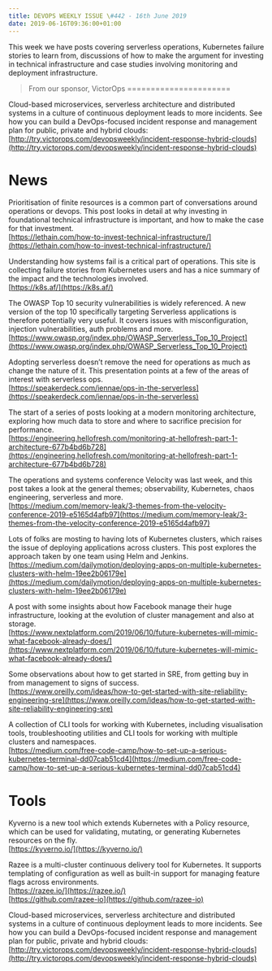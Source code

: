 ```yaml
---
title: DEVOPS WEEKLY ISSUE \#442 - 16th June 2019 
date: 2019-06-16T09:36:00+01:00
---
```


This week we have posts covering serverless operations, Kubernetes failure stories to learn from, discussions of how to make the argument for investing in technical infrastructure and case studies involving monitoring and deployment infrastructure.


>From our sponsor, VictorOps
======================

Cloud-based microservices, serverless architecture and distributed systems in a culture of continuous deployment leads to more incidents. See how you can build a DevOps-focused incident response and management plan for public, private and hybrid clouds:
<br>[http://try.victorops.com/devopsweekly/incident-response-hybrid-clouds](http://try.victorops.com/devopsweekly/incident-response-hybrid-clouds)


News
====

Prioritisation of finite resources is a common part of conversations around operations or devops. This post looks in detail at why investing in foundational technical infrastructure is important, and how to make the case for that investment.
<br>[https://lethain.com/how-to-invest-technical-infrastructure/](https://lethain.com/how-to-invest-technical-infrastructure/)


Understanding how systems fail is a critical part of operations. This site is collecting failure stories from Kubernetes users and has a nice summary of the impact and the technologies involved.
<br>[https://k8s.af/](https://k8s.af/)


The OWASP Top 10 security vulnerabilities is widely referenced. A new version of the top 10 specifically targeting Serverless applications is therefore potentially very useful. It covers issues with misconfiguration, injection vulnerabilities, auth problems and more.
<br>[https://www.owasp.org/index.php/OWASP_Serverless_Top_10_Project](https://www.owasp.org/index.php/OWASP_Serverless_Top_10_Project)


Adopting serverless doesn’t remove the need for operations as much as change the nature of it. This presentation points at a few of the areas of interest with serverless ops.
<br>[https://speakerdeck.com/iennae/ops-in-the-serverless](https://speakerdeck.com/iennae/ops-in-the-serverless)


The start of a series of posts looking at a modern monitoring architecture, exploring how much data to store and where to sacrifice precision for performance.
<br>[https://engineering.hellofresh.com/monitoring-at-hellofresh-part-1-architecture-677b4bd6b728](https://engineering.hellofresh.com/monitoring-at-hellofresh-part-1-architecture-677b4bd6b728)


The operations and systems conference Velocity was last week, and this post takes a look at the general themes; observability, Kubernetes, chaos engineering, serverless and more.
<br>[https://medium.com/memory-leak/3-themes-from-the-velocity-conference-2019-e5165d4afb97](https://medium.com/memory-leak/3-themes-from-the-velocity-conference-2019-e5165d4afb97)


Lots of folks are mosting to having lots of Kubernetes clusters, which raises the issue of deploying applications across clusters. This post explores the approach taken by one team using Helm and Jenkins.
<br>[https://medium.com/dailymotion/deploying-apps-on-multiple-kubernetes-clusters-with-helm-19ee2b06179e](https://medium.com/dailymotion/deploying-apps-on-multiple-kubernetes-clusters-with-helm-19ee2b06179e)


A post with some insights about how Facebook manage their huge infrastructure, looking at the evolution of cluster management and also at storage.
<br>[https://www.nextplatform.com/2019/06/10/future-kubernetes-will-mimic-what-facebook-already-does/](https://www.nextplatform.com/2019/06/10/future-kubernetes-will-mimic-what-facebook-already-does/)


Some observations about how to get started in SRE, from getting buy in from management to signs of success.
<br>[https://www.oreilly.com/ideas/how-to-get-started-with-site-reliability-engineering-sre](https://www.oreilly.com/ideas/how-to-get-started-with-site-reliability-engineering-sre)


A collection of CLI tools for working with Kubernetes, including visualisation tools, troubleshooting utilities and CLI tools for working with multiple clusters and namespaces.
<br>[https://medium.com/free-code-camp/how-to-set-up-a-serious-kubernetes-terminal-dd07cab51cd4](https://medium.com/free-code-camp/how-to-set-up-a-serious-kubernetes-terminal-dd07cab51cd4)


Tools
=====

Kyverno is a new tool which extends Kubernetes with a Policy resource, which can be used for validating, mutating, or generating Kubernetes resources on the fly.
<br>[https://kyverno.io/](https://kyverno.io/)


Razee is a multi-cluster continuous delivery tool for Kubernetes. It supports templating of configuration as well as built-in support for managing feature flags across environments.
<br>[https://razee.io/](https://razee.io/)
<br>[https://github.com/razee-io](https://github.com/razee-io)


Cloud-based microservices, serverless architecture and distributed systems in a culture of continuous deployment leads to more incidents. See how you can build a DevOps-focused incident response and management plan for public, private and hybrid clouds:
<br>[http://try.victorops.com/devopsweekly/incident-response-hybrid-clouds](http://try.victorops.com/devopsweekly/incident-response-hybrid-clouds)



